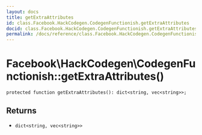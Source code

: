 ```yaml
---
layout: docs
title: getExtraAttributes
id: class.Facebook.HackCodegen.CodegenFunctionish.getExtraAttributes
docid: class.Facebook.HackCodegen.CodegenFunctionish.getExtraAttributes
permalink: /docs/reference/class.Facebook.HackCodegen.CodegenFunctionish.getExtraAttributes.md
---
```

# Facebook\\HackCodegen\\CodegenFunctionish::getExtraAttributes()




``` Hack
protected function getExtraAttributes(): dict<string, vec<string>>;
```




## Returns




* ` dict<string, vec<string>> `